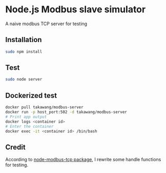 # Node.js Modbus slave simulator
A naive modbus TCP server for testing

## Installation
```bash
sudo npm install 
```

## Test
```bash
sudo node server
```

## Dockerized test
```bash
docker pull takawang/modbus-server
docker run -p host_port:502 -d takawang/modbus-server
# Print app output
docker logs <container id>
# Enter the container
docker exec -it <container id> /bin/bash
```

## Credit
According to [node-modbus-tcp package](https://github.com/dresende/node-modbus-tcp), I rewrite some handle functions for testing.